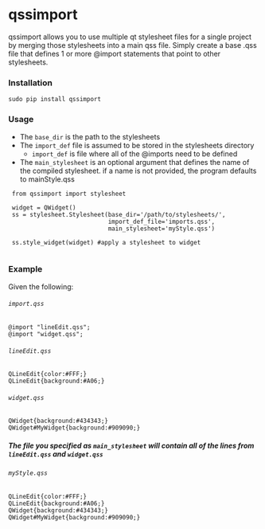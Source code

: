 # qssimport

qssimport allows you to use multiple qt stylesheet files for a single project by merging those stylesheets into a main qss file. Simply create a base .qss file that defines 1 or more @import statements that point to other stylesheets.
    

### Installation
    sudo pip install qssimport

### Usage

- The `base_dir` is the path to the stylesheets
- The `import_def` file is assumed to be stored in the stylesheets directory
   - `import_def` is file where all of the @imports need to be defined   
- The `main_stylesheet` is an optional argument that defines the name of the compiled stylesheet.
if a name is not provided, the program defaults to mainStyle.qss
  
```
 from qssimport import stylesheet
 
 widget = QWidget()
 ss = stylesheet.Stylesheet(base_dir='/path/to/stylesheets/',
                            import_def_file='imports.qss',
                            main_stylesheet='myStyle.qss')
 
 ss.style_widget(widget) #apply a stylesheet to widget


```

### Example 
Given the following:
 ###### `import.qss` 
  ```
  @import "lineEdit.qss";
  @import "widget.qss";
  ```
  
  ###### `lineEdit.qss`
  ```
  QLineEdit{color:#FFF;}
  QLineEdit{background:#A06;}
  ```
  ###### `widget.qss`
  ```
  QWidget{background:#434343;}
  QWidget#MyWidget{background:#909090;}
  ```
##### The file you specified as `main_stylesheet` will contain all of the lines from `lineEdit.qss` and `widget.qss`  
 ###### `myStyle.qss`
  ```
  QLineEdit{color:#FFF;}
  QLineEdit{background:#A06;}
  QWidget{background:#434343;}
  QWidget#MyWidget{background:#909090;}
  ```